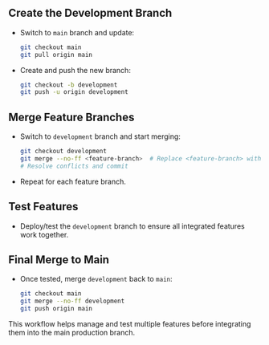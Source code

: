 ## Create the Development Branch
- Switch to `main` branch and update:
  ```bash
  git checkout main
  git pull origin main
  ```
- Create and push the new branch:
  ```bash
  git checkout -b development
  git push -u origin development
  ```

## Merge Feature Branches
- Switch to `development` branch and start merging:
  ```bash
  git checkout development
  git merge --no-ff <feature-branch>  # Replace <feature-branch> with actual branch name
  # Resolve conflicts and commit
  ```
- Repeat for each feature branch.

## Test Features
- Deploy/test the `development` branch to ensure all integrated features work together.

## Final Merge to Main
- Once tested, merge `development` back to `main`:
  ```bash
  git checkout main
  git merge --no-ff development
  git push origin main
  ```

This workflow helps manage and test multiple features before integrating them into the main production branch.
